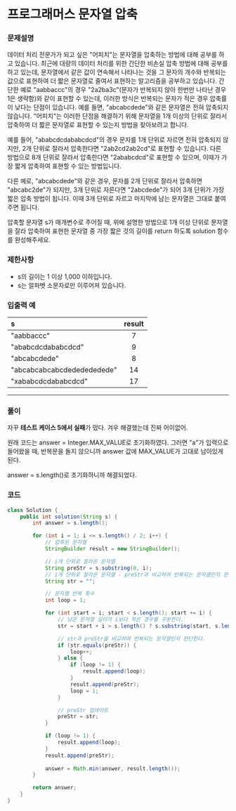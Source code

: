# 프로그래머스 문자열 압축

### 문제설명
데이터 처리 전문가가 되고 싶은 "어피치"는 문자열을 압축하는 방법에 대해 공부를 하고 있습니다. 최근에 대량의 데이터 처리를 위한 간단한 비손실 압축 방법에 대해 공부를 하고 있는데, 문자열에서 같은 값이 연속해서 나타나는 것을 그 문자의 개수와 반복되는 값으로 표현하여 더 짧은 문자열로 줄여서 표현하는 알고리즘을 공부하고 있습니다.
간단한 예로 "aabbaccc"의 경우 "2a2ba3c"(문자가 반복되지 않아 한번만 나타난 경우 1은 생략함)와 같이 표현할 수 있는데, 이러한 방식은 반복되는 문자가 적은 경우 압축률이 낮다는 단점이 있습니다. 예를 들면, "abcabcdede"와 같은 문자열은 전혀 압축되지 않습니다. "어피치"는 이러한 단점을 해결하기 위해 문자열을 1개 이상의 단위로 잘라서 압축하여 더 짧은 문자열로 표현할 수 있는지 방법을 찾아보려고 합니다.

예를 들어, "ababcdcdababcdcd"의 경우 문자를 1개 단위로 자르면 전혀 압축되지 않지만, 2개 단위로 잘라서 압축한다면 "2ab2cd2ab2cd"로 표현할 수 있습니다. 다른 방법으로 8개 단위로 잘라서 압축한다면 "2ababcdcd"로 표현할 수 있으며, 이때가 가장 짧게 압축하여 표현할 수 있는 방법입니다.

다른 예로, "abcabcdede"와 같은 경우, 문자를 2개 단위로 잘라서 압축하면 "abcabc2de"가 되지만, 3개 단위로 자른다면 "2abcdede"가 되어 3개 단위가 가장 짧은 압축 방법이 됩니다. 이때 3개 단위로 자르고 마지막에 남는 문자열은 그대로 붙여주면 됩니다.

압축할 문자열 s가 매개변수로 주어질 때, 위에 설명한 방법으로 1개 이상 단위로 문자열을 잘라 압축하여 표현한 문자열 중 가장 짧은 것의 길이를 return 하도록 solution 함수를 완성해주세요.

### 제한사항
- s의 길이는 1 이상 1,000 이하입니다.
- s는 알파벳 소문자로만 이루어져 있습니다.

### 입출력 예
|s|	result|
|:-|:-:|
|"aabbaccc"|	7|
|"ababcdcdababcdcd"|	9|
|"abcabcdede"	|8|
|"abcabcabcabcdededededede"	|14|
|"xababcdcdababcdcd"	|17|

---

### 풀이

자꾸 **테스트 케이스 5에서 실패**가 떴다.
겨우 해결했는데 진짜 어이없어.

원래 코드는 answer = Integer.MAX_VALUE로 초기화하였다.
그러면 "a"가 입력으로 들어왔을 때,
반복문을 돌지 않으니까 answer 값에 MAX_VALUE가 고대로 남아있게 된다.

answer = s.length()로 초기화하니까 해결되었다.

### 코드
```java
class Solution {
    public int solution(String s) {
        int answer = s.length();

		for (int i = 1; i <= s.length() / 2; i++) {
			// 압축된 문자열
			StringBuilder result = new StringBuilder();

			// i개 단위로 잘라온 문자열
			String preStr = s.substring(0, i);
			// i개 단위로 잘라온 문자열 - preStr과 비교하여 반복되는 문자열인지 판단한다.
			String str = "";

			// 문자열 반복 횟수
			int loop = 1;

			for (int start = i; start < s.length(); start += i) {
				// 남은 문자열 길이가 i보다 작은 경우를 구분한다.
				str = start + i > s.length() ? s.substring(start, s.length()) : s.substring(start, start + i);

				// str과 preStr을 비교하여 반복되는 문자열인지 판단한다.
				if (str.equals(preStr)) {
					loop++;
				} else {
					if (loop != 1) {
						result.append(loop);
					}
					result.append(preStr);
					loop = 1;
				}

				// preStr 업데이트
				preStr = str;
			}

			if (loop != 1) {
				result.append(loop);
			}
			result.append(preStr);
			
			answer = Math.min(answer, result.length());
		}

		return answer;
    }
}
```
